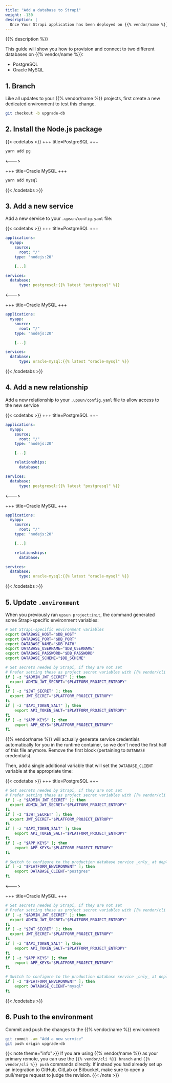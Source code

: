 ```yaml
---
title: "Add a database to Strapi"
weight: -130
description: |
  Once Your Strapi application has been deployed on {{% vendor/name %}}, you might want to add and configure a service to your application.
---
```


{{% description %}}

This guide will show you how to provision and connect to two different databases on {{% vendor/name %}}:

- PostgreSQL
- Oracle MySQL

## 1. Branch

Like all updates to your {{% vendor/name %}} projects, first create a new dedicated environment to test this change.

```bash
git checkout -b upgrade-db
```

## 2. Install the Node.js package

{{< codetabs >}}
+++
title=PostgreSQL
+++
```bash
yarn add pg
```
<--->

+++
title=Oracle MySQL
+++
```bash
yarn add mysql
```
{{< /codetabs >}}

## 3. Add a new service

Add a new service to your `.upsun/config.yaml` file:

{{< codetabs >}}
+++
title=PostgreSQL
+++
```yaml {configFile="app"}
applications:
  myapp:
    source:
      root: "/"
    type: "nodejs:20"

    [...]

services:
  database:
	  type: postgresql:{{% latest "postgresql" %}}
```
<--->

+++
title=Oracle MySQL
+++
```yaml {configFile="app"}
applications:
  myapp:
    source:
      root: "/"
    type: "nodejs:20"

    [...]

services:
  database:
	  type: oracle-mysql:{{% latest "oracle-mysql" %}}
```
{{< /codetabs >}}

## 4. Add a new relationship

Add a new relationship to your `.upsun/config.yaml` file to allow access to the new service

{{< codetabs >}}
+++
title=PostgreSQL
+++
```yaml {configFile="app"}
applications:
  myapp:
    source:
      root: "/"
    type: "nodejs:20"

    [...]

    relationships:
      database:

services:
  database:
	  type: postgresql:{{% latest "postgresql" %}}
```
<--->

+++
title=Oracle MySQL
+++
```yaml {configFile="app"}
applications:
  myapp:
    source:
      root: "/"
    type: "nodejs:20"

    [...]

    relationships:
      database:

services:
  database:
	  type: oracle-mysql:{{% latest "oracle-mysql" %}}
```
{{< /codetabs >}}

## 5. Update `.environment`

When you previously ran `upsun project:init`, the command generated some Strapi-specific environment variables:

```bash {location=".environment"}
# Set Strapi-specific environment variables
export DATABASE_HOST="$DB_HOST"
export DATABASE_PORT="$DB_PORT"
export DATABASE_NAME="$DB_PATH"
export DATABASE_USERNAME="$DB_USERNAME"
export DATABASE_PASSWORD="$DB_PASSWORD"
export DATABASE_SCHEME="$DB_SCHEME"

# Set secrets needed by Strapi, if they are not set
# Prefer setting these as project secret variables with {{% vendor/cli %}} variable:create env:SECRET_NAME --sensitive=true
if [ -z "$ADMIN_JWT_SECRET" ]; then
  export ADMIN_JWT_SECRET="$PLATFORM_PROJECT_ENTROPY"
fi
if [ -z "$JWT_SECRET" ]; then
  export JWT_SECRET="$PLATFORM_PROJECT_ENTROPY"
fi
if [ -z "$API_TOKEN_SALT" ]; then
    export API_TOKEN_SALT="$PLATFORM_PROJECT_ENTROPY"
fi
if [ -z "$APP_KEYS" ]; then
    export APP_KEYS="$PLATFORM_PROJECT_ENTROPY"
fi
```

{{% vendor/name %}} will actually generate service credentials automatically for you in the runtime container, so we don't need the first half of this file anymore.
Remove the first block (pertaining to `DATABASE` credentials).

Then, add a single additional variable that will set the `DATABASE_CLIENT` variable at the appropriate time:

{{< codetabs >}}
+++
title=PostgreSQL
+++
```bash {location=".environment"}
# Set secrets needed by Strapi, if they are not set
# Prefer setting these as project secret variables with {{% vendor/cli %}} variable:create env:SECRET_NAME --sensitive=true
if [ -z "$ADMIN_JWT_SECRET" ]; then
  export ADMIN_JWT_SECRET="$PLATFORM_PROJECT_ENTROPY"
fi
if [ -z "$JWT_SECRET" ]; then
  export JWT_SECRET="$PLATFORM_PROJECT_ENTROPY"
fi
if [ -z "$API_TOKEN_SALT" ]; then
    export API_TOKEN_SALT="$PLATFORM_PROJECT_ENTROPY"
fi
if [ -z "$APP_KEYS" ]; then
    export APP_KEYS="$PLATFORM_PROJECT_ENTROPY"
fi

# Switch to configure to the production database service _only_ at deploy time.
if [ -z "$PLATFORM_ENVIRONMENT" ]; then
    export DATABASE_CLIENT="postgres"
fi
```
<--->

+++
title=Oracle MySQL
+++
```bash {location=".environment"}
# Set secrets needed by Strapi, if they are not set
# Prefer setting these as project secret variables with {{% vendor/cli %}} variable:create env:SECRET_NAME --sensitive=true
if [ -z "$ADMIN_JWT_SECRET" ]; then
  export ADMIN_JWT_SECRET="$PLATFORM_PROJECT_ENTROPY"
fi
if [ -z "$JWT_SECRET" ]; then
  export JWT_SECRET="$PLATFORM_PROJECT_ENTROPY"
fi
if [ -z "$API_TOKEN_SALT" ]; then
    export API_TOKEN_SALT="$PLATFORM_PROJECT_ENTROPY"
fi
if [ -z "$APP_KEYS" ]; then
    export APP_KEYS="$PLATFORM_PROJECT_ENTROPY"
fi

# Switch to configure to the production database service _only_ at deploy time.
if [ -z "$PLATFORM_ENVIRONMENT" ]; then
    export DATABASE_CLIENT="mysql"
fi
```
{{< /codetabs >}}

## 6. Push to the environment

Commit and push the changes to the {{% vendor/name %}} environment:

```bash
git commit -am "Add a new service"
git push origin upgrade-db
```

{{< note theme="info">}}
If you are using {{% vendor/name %}} as your primary remote, you can use the `{{% vendor/cli %}} branch` and `{{% vendor/cli %}} push` commands directly.
If instead you had already set up an integration to GitHub, GitLab or Bitbucket, make sure to open a pull/merge request to judge the revision.
{{< /note >}}
